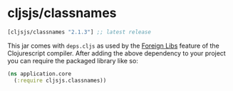# cljsjs/classnames

[](dependency)
```clojure
[cljsjs/classnames "2.1.3"] ;; latest release
```
[](/dependency)

This jar comes with `deps.cljs` as used by the [Foreign Libs][flibs] feature
of the Clojurescript compiler. After adding the above dependency to your project
you can require the packaged library like so:

```clojure
(ns application.core
  (:require cljsjs.classnames))
```

[flibs]: https://github.com/clojure/clojurescript/wiki/Foreign-Dependencies
